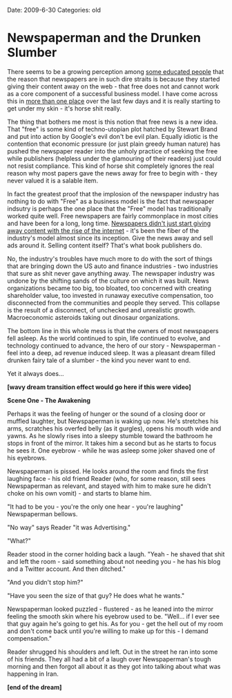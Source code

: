 Date: 2009-6-30
Categories: old

# Newspaperman and the Drunken Slumber

There seems to be a growing perception among <a href="http://www.newyorker.com/arts/critics/books/2009/07/06/090706crbo_books_gladwell?currentPage=all">some educated people</a> that the reason that newspapers are in such dire straits is because they started giving their content away on the web - that free does not and cannot work as a core component of a successful business model. I have come across this in <a href="http://www.becker-posner-blog.com/archives/2009/06/the_future_of_n.html">more than one place</a> over the last few days and it is really starting to get under my skin - it's horse shit really.

The thing that bothers me most is this notion that free news is a new idea. That "free" is some kind of techno-utopian plot hatched by Stewart Brand and put into action by Google's evil don't be evil plan.  Equally idiotic is the contention that economic pressure (or just plain greedy human nature) has pushed the newspaper reader into the unholy practice of seeking the free while publishers (helpless under the glamouring of their readers) just could not resist compliance.  This kind of horse shit completely ignores the real reason why most papers gave the news away for free to begin with - they never valued it is a salable item.

In fact the greatest proof that the implosion of the newspaper industry has nothing to do with "Free" as a business model is the fact that newspaper indsutry is perhaps the one place that the "Free" model has traditionally worked quite well.  Free newspapers are fairly commonplace in most cities and have been for a long, long time.  <a href="http://www.newspaperinnovation.com/index.php/2009/03/27/the-history-of-free-dailies/">Newspapers didn't just start giving away content with the rise of the internet</a> - it's been the fiber of the industry's model almost since its inception.  Give the news away and sell ads around it.  Selling content itself? That's what book publishers do.  

No, the industry's troubles have much more to do with the sort of things that are bringing down the US auto and finance industries - two industries that sure as shit never gave anything away.  The newspaper industry was undone by the shifting sands of the culture on which it was built. News organizations became too big, too bloated, too concerned with creating shareholder value, too invested in runaway executive compensation, too disconnected from the communities and people they served. This collapse is the result of a disconnect, of unchecked and unrealistic growth. Macroeconomic asteroids taking out dinosaur organizations.

The bottom line in this whole mess is that the owners of most newspapers fell asleep. As the world continued to spin, life continued to evolve, and technology continued to advance, the hero of our story - Newspaperman - feel into a deep, ad revenue induced sleep. It was a pleasant dream filled drunken fairy tale of a slumber - the kind you never want to end.

Yet it always does...

<strong>[wavy dream transition effect would go here if this were video]</strong>

<strong>Scene One - The Awakening</strong>

Perhaps it was the feeling of hunger or the sound of a closing door or muffled laughter, but Newspaperman is waking up now. He's stretches his arms, scratches his overfed belly (as it gurgles), opens his mouth wide and yawns.  As he slowly rises into a sleepy stumble toward the bathroom he stops in front of the mirror.  It takes him a second but as he starts to focus he sees it. One eyebrow - while he was asleep some joker shaved one of his eyebrows.

Newspaperman is pissed. He looks around the room and finds the first laughing face - his old friend Reader (who, for some reason, still sees Newspaperman as relevant, and stayed with him to make sure he didn't choke on his own vomit) - and starts to blame him.

"It had to be you - you're the only one hear - you're laughing" Newspaperman bellows.

"No way" says Reader "it was Advertising."

"What?"

Reader stood in the corner holding back a laugh. "Yeah - he shaved that shit and left the room - said something about not needing you - he has his blog and a Twitter account. And then ditched."

"And you didn't stop him?"

"Have you seen the size of that guy? He does what he wants." 

Newspaperman looked puzzled - flustered - as he leaned into the mirror feeling the smooth skin where his eyebrow used to be. "Well... if I ever see that guy again he's going to get his.  As for you - get the hell out of my room and don't come back until you're willing to make up for this - I demand compensation."

Reader shrugged his shoulders and left. Out in the street he ran into some of his friends.  They all had a bit of a laugh over Newspaperman's tough morning and then forgot all about it as they got into talking about what was happening in Iran. 

<strong>[end of the dream]</strong>

